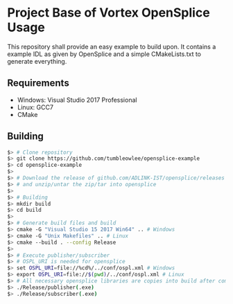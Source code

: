 # Project Base of Vortex OpenSplice Usage

This repository shall provide an easy example to build upon. It contains a example IDL as given by OpenSplice and a simple CMakeLists.txt to generate everything.

## Requirements

* Windows: Visual Studio 2017 Professional
* Linux: GCC7
* CMake 

## Building

```bash
$> # Clone repository 
$> git clone https://github.com/tumbleowlee/opensplice-example
$> cd opensplice-example
$>
$> # Download the release of github.com/ADLINK-IST/opensplice/releases 
$> # and unzip/untar the zip/tar into opensplice
$>
$> # Building 
$> mkdir build
$> cd build
$>
$> # Generate build files and build 
$> cmake -G "Visual Studio 15 2017 Win64" .. # Windows
$> cmake -G "Unix Makefiles" .. # Linux
$> cmake --build . --config Release
$>
$> # Execute publisher/subscriber
$> # OSPL_URI is needed for opensplice
$> set OSPL_URI=file://%cd%/../conf/ospl.xml # Windows
$> export OSPL_URI=file://$(pwd)/../conf/ospl.xml # Linux
$> # All necessary opensplice libraries are copies into build after compilation
$> ./Release/publisher(.exe)
$> ./Release/subscriber(.exe)
```
